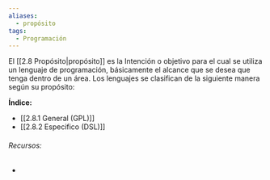 ```yaml
---
aliases:
  - propósito
tags:
  - Programación
---
```

El [[2.8 Propósito|propósito]] es la Intención o objetivo para el cual se utiliza un lenguaje de programación, básicamente el alcance que se desea que tenga dentro de un área. Los lenguajes se clasifican de la siguiente manera según su propósito:

**Índice:**

- [[2.8.1 General (GPL)]]
- [[2.8.2 Especifico (DSL)]]

###### Recursos:

- 